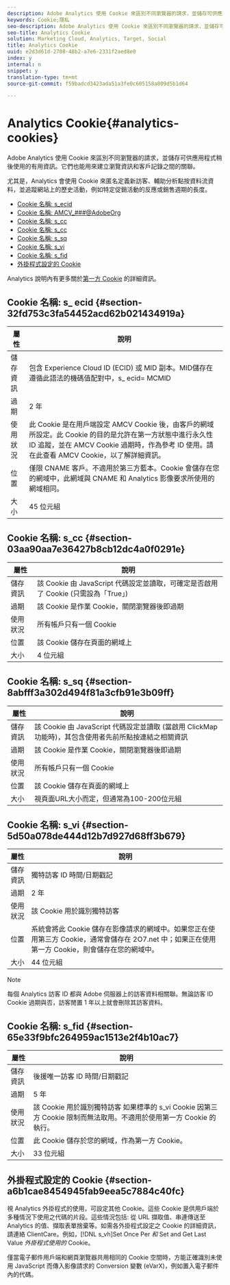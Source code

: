 ```yaml
---
description: Adobe Analytics 使用 Cookie 來區別不同瀏覽器的請求，並儲存可供應用程式稍後使用的有用資訊。它們也能用來建立瀏覽資訊和客戶記錄之間的關聯。
keywords: Cookie;隱私
seo-description: Adobe Analytics 使用 Cookie 來區別不同瀏覽器的請求，並儲存可供應用程式稍後使用的有用資訊。它們也能用來建立瀏覽資訊和客戶記錄之間的關聯。
seo-title: Analytics Cookie
solution: Marketing Cloud, Analytics, Target, Social
title: Analytics Cookie
uuid: e2d3d61d-2708-48b2-a7e6-2331f2aed8e0
index: y
internal: n
snippet: y
translation-type: tm+mt
source-git-commit: f59badcd3423ada51a3fe0c605158a009d5b1d64

---
```



# Analytics Cookie{#analytics-cookies}

Adobe Analytics 使用 Cookie 來區別不同瀏覽器的請求，並儲存可供應用程式稍後使用的有用資訊。它們也能用來建立瀏覽資訊和客戶記錄之間的關聯。

尤其是，Analytics 會使用 Cookie 來匿名定義新訪客、輔助分析點按資料流資料，並追蹤網站上的歷史活動，例如特定促銷活動的反應或銷售週期的長度。

* [Cookie 名稱: s_ecid](../cookies/cookies-mc.md#section-32fd753c3fa54452acd62b021434919a)
* [Cookie 名稱: AMCV_###@AdobeOrg](../cookies/cookies-mc.md#section-a12aa2a9296940ae82d8921b381b8fb0)
* [Cookie 名稱: s_cc](../cookies/cookies-analytics.md#section-03aa90aa7e36427b8cb12dc4a0f0291e)
* [Cookie 名稱: s_cc](../cookies/cookies-analytics.md#section-03aa90aa7e36427b8cb12dc4a0f0291e)
* [Cookie 名稱: s_sq](../cookies/cookies-analytics.md#section-8abfff3a302d494f81a3cfb91e3b09ff)
* [Cookie 名稱: s_vi](../cookies/cookies-analytics.md#section-5d50a078de444d12b7d927d68ff3b679)
* [Cookie 名稱: s_fid](../cookies/cookies-analytics.md#section-65e33f9bfc264959ac1513e2f4b10ac7)
* [外掛程式設定的 Cookie](../cookies/cookies-analytics.md#section-a6b1cae8454945fab9eea5c7884c40fc)

Analytics 說明內有更多關於[第一方 Cookie](/help/interface/cookies/cookies-first-party.md) 的詳細資訊。

## Cookie 名稱: s_ ecid {#section-32fd753c3fa54452acd62b021434919a}

| 屬性 | 說明 |
|--- |--- |
| 儲存資訊 | 包含 Experience Cloud ID (ECID) 或 MID 副本。MID儲存在遵循此語法的機碼值配對中，s_ ecid= MCMID | <ECID> |
| 過期 | 2 年 |
| 使用狀況 | 此 Cookie 是在用戶端設定 AMCV Cookie 後，由客戶的網域所設定。此 Cookie 的目的是允許在第一方狀態中進行永久性 ID 追蹤，並在 AMCV Cookie 過期時，作為參考 ID 使用。請在此查看 AMCV Cookie，以了解詳細資訊。 |
| 位置 | 僅限 CNAME 客戶。不適用於第三方藍本。Cookie 會儲存在您的網域中，此網域與 CNAME 和 Analytics 影像要求所使用的網域相同。 |
| 大小 | 45 位元組 |

## Cookie 名稱: s_cc {#section-03aa90aa7e36427b8cb12dc4a0f0291e}

| 屬性 | 說明 |
|--- |--- |
| 儲存資訊 | 該 Cookie 由 JavaScript 代碼設定並讀取，可確定是否啟用了 Cookie (只需設為「True」)  |
| 過期 | 該 Cookie 是作業 Cookie，關閉瀏覽器後即過期 |
| 使用狀況 | 所有帳戶只有一個 Cookie |
| 位置 | 該 Cookie 儲存在頁面的網域上 |
| 大小 | 4 位元組 |

## Cookie 名稱: s_sq {#section-8abfff3a302d494f81a3cfb91e3b09ff}

| 屬性 | 說明 |
|--- |--- |
| 儲存資訊 | 該 Cookie 由 JavaScript 代碼設定並讀取 (當啟用 ClickMap 功能時)，其包含使用者先前所點按連結之相關資訊 |
| 過期 | 該 Cookie 是作業 Cookie，關閉瀏覽器後即過期 |
| 使用狀況 | 所有帳戶只有一個 Cookie |
| 位置 | 該 Cookie 儲存在頁面的網域上 |
| 大小 | 視頁面URL大小而定，但通常為100-200位元組 |

## Cookie 名稱: s_vi {#section-5d50a078de444d12b7d927d68ff3b679}

| 屬性 | 說明 |
|--- |--- |
| 儲存資訊 | 獨特訪客 ID 時間/日期戳記 |
| 過期 | 2 年 |
| 使用狀況 | 該 Cookie 用於識別獨特訪客   |
| 位置 | 系統會將此 Cookie 儲存在影像請求的網域中。如果您正在使用第三方 Cookie，通常會儲存在 2O7.net 中；如果正在使用第一方 Cookie，則會儲存在您的網域中。 |
| 大小 | 44 位元組 |

>[!NOTE]
>
>每個 Analytics 訪客 ID 都與 Adobe 伺服器上的訪客資料相關聯。無論訪客 ID Cookie 過期與否，訪客閒置 1 年以上就會刪除其訪客資料。

## Cookie 名稱: s_fid {#section-65e33f9bfc264959ac1513e2f4b10ac7}

| 屬性 | 說明 |
|--- |--- |
| 儲存資訊 | 後援唯一訪客 ID 時間/日期戳記 |
| 過期 | 5 年 |
| 使用狀況 | 該 Cookie 用於識別獨特訪客  如果標準的 s_vi Cookie 因第三方 Cookie 限制而無法取用。不適用於使用第一方 Cookie 的執行。 |
| 位置 | 此 Cookie 儲存於您的網域，作為第一方 Cookie。 |
| 大小 | 33 位元組 |

## 外掛程式設定的 Cookie {#section-a6b1cae8454945fab9eea5c7884c40fc}

視 Analytics 外掛程式的使用，可設定其他 Cookie。這些 Cookie 是供用戶端於多種情況下使用之代碼的片段。這些情況包括: 從 URL 擷取值、串連傳送至 Analytics 的值、擷取表單捨棄等。如需各外掛程式設定之 Cookie 的詳細資訊，請連絡 ClientCare。例如，[!DNL s_vh]Set Once Per *和* Set and Get Last Value *外掛程式使用的* Cookie。

僅當電子郵件用戶端和網頁瀏覽器共用相同的 Cookie 空間時，方能正確識別未使用 JavaScript 而傳入影像請求的 Conversion 變數 (eVarX)，例如置入電子郵件內的代碼。
